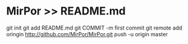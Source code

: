 # MirPor >> README.md
git init 
git add README.md
git COMMIT -m first commit
git remote add oringin http://github.com/MirPor/MirPor.git
push -u origin master
